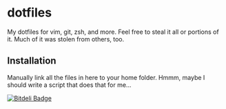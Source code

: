 # dotfiles

My dotfiles for vim, git, zsh, and more. Feel free to steal it all or portions
of it. Much of it was stolen from others, too.

## Installation

Manually link all the files in here to your home folder. Hmmm, maybe I should
write a script that does that for me...

[![Bitdeli Badge](https://d2weczhvl823v0.cloudfront.net/fphilipe/dotfiles/trend.png)](https://bitdeli.com/free "Bitdeli Badge")
